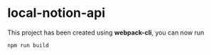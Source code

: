 # local-notion-api

This project has been created using **webpack-cli**, you can now run

```
npm run build

```
